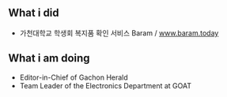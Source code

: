 ## What i did
- 가천대학교 학생회 복지품 확인 서비스 Baram / www.baram.today

## What i am doing
- Editor-in-Chief of Gachon Herald
- Team Leader of the Electronics Department at GOAT
 
